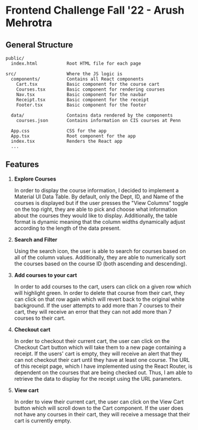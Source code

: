 # Frontend Challenge Fall '22 - Arush Mehrotra

## General Structure

```
public/
  index.html           Root HTML file for each page

src/                   Where the JS logic is
  components/          Contains all React components
    Cart.tsx           Basic component for the course cart
    Courses.tsx        Basic component for rendering courses
    Nav.tsx            Basic component for the navbar
    Receipt.tsx        Basic component for the receipt
    Footer.tsx         Basic component for the footer

  data/                Contains data rendered by the components
    courses.json       Contains information on CIS courses at Penn

  App.css              CSS for the app
  App.tsx              Root component for the app
  index.tsx            Renders the React app
  ...
```

## Features

1. **Explore Courses**

    In order to display the course information, I decided to implement a Material UI Data Table. By default, only the Dept, ID, and Name of the courses is displayed but if the user presses the "View Columns" toggle on the top right, they are able to pick and choose what information about the courses they would like to display. Additionally, the table format is dynamic meaning that the column widths dynamically adjust according to the length of the data present. 
    
2. **Search and Filter**
    
    Using the search icon, the user is able to search for courses based on all of the column values. Additionally, they are able to numerically sort the courses based on the course ID (both ascending and descending).
    
3. **Add courses to your cart**

    In order to add courses to the cart, users can click on a given row which will highlight green. In order to delete that course from their cart, they can click on that row again which will revert back to the original white background. If the user attempts to add more than 7 courses to their cart, they will receive an error that they can not add more than 7 courses to their cart. 

4. **Checkout cart**

    In order to checkout their current cart, the user can click on the Checkout Cart button which will take them to a new page containing a receipt. If the users' cart is empty, they will receive an alert that they can not checkout their cart until they have at least one course. The URL of this receipt page, which I have implemented using the React Router, is dependent on the courses that are being checked out. Thus, I am able to retrieve the data to display for the receipt using the URL parameters.

5. **View cart**
    
    In order to view their current cart, the user can click on the View Cart button which will scroll down to the Cart component. If the user does not have any courses in their cart, they will receive a message that their cart is currently empty. 
